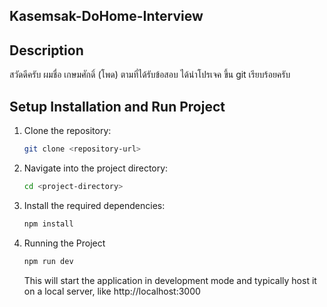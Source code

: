 ## Kasemsak-DoHome-Interview

## Description

สวัดดีครับ ผมชื่อ เกษมศักดิ์ (โพด) ตามที่ได้รับข้อสอบ ได้นำโปรเจค ขึ้น git เรียบร้อยครับ

## Setup Installation and Run Project

1. Clone the repository:
   ```bash
   git clone <repository-url>
   ```
2. Navigate into the project directory:
   ```bash
   cd <project-directory>
   ```
3. Install the required dependencies:
   ```bash
   npm install
   ```
4. Running the Project
   ```bash
   npm run dev
   ```
   This will start the application in development mode and typically host it on a local server, like http://localhost:3000
